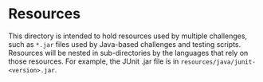# Resources

This directory is intended to hold resources used by multiple challenges, such as `*.jar` files used by Java-based challenges and testing scripts. Resources will be nested in sub-directories by the languages that rely on those resources. For example, the JUnit .jar file is in `resources/java/junit-<version>.jar`.

